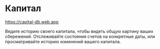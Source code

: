 # Капитал

https://capital-db.web.app

Ведите историю своего капитала, чтобы видеть общую картину ваших сбережений. 
Отслеживайте состояния счетов на конкретные даты, или просматривайте историю изменений вашего капитала.